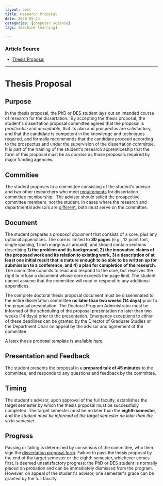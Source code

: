 ```yaml
---
layout: post
title: Research Proposal
date: 2020-09-24
categories: [computer science]
tags: [machine learning]

---
```


### Article Source
* [Thesis Proposal](https://www.cs.columbia.edu/education/phd/requirements/proposal/)

----

# Thesis Proposal

Purpose
-------

In the thesis proposal, the PhD or DES student lays out an intended
course of research for the dissertation.  By accepting the thesis
proposal, the student's dissertation proposal committee agrees that the
proposal is *practicable* and *acceptable*, that its plan and prospectus are
satisfactory, and that the candidate is competent in the knowledge and
techniques required, and formally recommends that the candidate proceed
according to the prospectus and under the supervision of the
dissertation committee. It is part of the training of the student's
research apprenticeship that the form of this proposal must be as
*concise* as those proposals required by major funding agencies.

Commitiee
---------

The student proposes to a committee consisting of the student's advisor
and two other researchers who meet
[requirements](http://gsas.columbia.edu/content/nomination-and-appointment-defense-committee)
for dissertation committee membership.  The advisor should solicit the
prospective committee members, not the student. In cases where the
research and departmental advisors are
[different](http://www.cs.columbia.edu/education/phd/requirements/advising),
both must serve on the committee.

Document
---------------------

The student prepares a *proposal document* that consists of a core, plus
any optional appendices. The core is limited to **30 pages** (e.g., 12 point
font, single spacing, 1 inch margins all around), and should contain
sections describing **1) the problem and its background, 2) the innovative
claims of the proposed work and its relation to existing work, 3) a
description of at least one initial result that is mature enough to be
able to be written up for submission to a conference, and 4) a plan for
completion of the research**. The committee commits to read and respond to
the core, but reserves the right to refuse a document whose core exceeds
the page limit. The student cannot assume that the committee will read
or respond to any additional appendices.

The complete doctoral thesis proposal document must be disseminated to
the entire dissertation committee **no later than two weeks (14 days)**
prior to the proposal presentation. The Doctoral Program Administrator
must be informed of the scheduling of the proposal presentation no later
than two weeks (14 days) prior to the presentation. Emergency exceptions
to either of these deadlines can be granted by the Director of Graduate
Studies or the Department Chair on appeal by the advisor and agreement
of the committee.

A latex thesis proposal template is available
[here](http://mice.cs.columbia.edu/c/d.php?d=43).

Presentation and Feedback
-------------------------

The student presents the proposal in a **prepared talk of 45 minutes** to
the committee, and responds to any questions and feedback by the
committee.

Timing
------

The student's advisor, upon approval of the full faculty, establishes
the target semester by which the thesis proposal must be successfully
completed. The target semester must be no later than the **eighth
semester**, and *the student must be informed of the target semester no
later than the sixth semester*.

Progress
--------

Passing or failing is determined by consensus of the committee, who then
sign the [dissertation proposal
form](http://gsas.columbia.edu/sites/default/files/GSAS-proposal.pdf).
Failure to pass the thesis proposal by the end of the target semester or
the eighth semester, whichever comes first, is deemed unsatisfactory
progress: the PhD or DES student is normally placed on probation and can
be immediately dismissed from the program. However, on appeal of the
student's advisor, one semester's grace can be granted by the full
faculty.